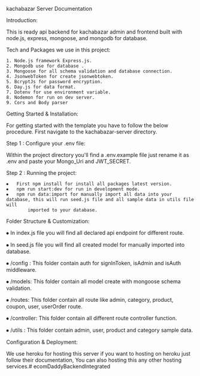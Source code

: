 
kachabazar Server Documentation


Introduction: 

This is ready api backend for kachabazar admin and frontend built with node.js, express, mongoose, and mongodb for database. 


Tech and Packages we use in this project:

    1. Node.js framework Express.js.
    2. Mongodb use for database .
    3. Mongoose for all schema validation and database connection.
    4. JsonwebToken for create jsonwebtoken.
    5. BcryptJs for password encryption.
    6. Day.js for data format.
    7. Dotenv for use environment variable.
    8. Nodemon for run on dev server.
    9. Cors and Body parser

Getting Started & Installation:

For getting started with the template you have to follow the below procedure. First navigate to the kachabazar-server directory.

Step 1 : Configure your .env file:

Within the project directory you'll find a .env.example file just rename it as .env and paste your Mongo_Uri and JWT_SECRET.

Step 2 : Running the project:

    ⦁	First npm install for install all packages latest version.
    ⦁	npm run start:dev for run in development mode.
    ⦁	npm run data:import for manually import all data into your database, this will run seed.js file and all sample data in utils file will
            imported to your database.


Folder Structure & Customization:

⦁   In index.js file you will find all declared api endpoint for different route.

⦁   In seed.js file you will find all created model for manually imported into database.

⦁   /config : This folder contain auth for signInToken, isAdmin and isAuth middleware.

⦁   /models: This folder contain all model create with mongoose schema validation.

⦁   /routes: This folder contain all route like admin, category, product, coupon, user, userOrder route. 

⦁  /controller: This folder contain all different route controller function.

⦁  /utils : This folder contain admin, user, product and category sample data.



Configuration & Deployment:

We use heroku for hosting this server if you want to hosting on heroku just follow their documentation, You can also hosting this any other hosting services.#   e c o m D a d d y B a c k e n d I n t e g r a t e d  
 